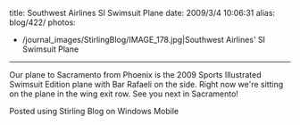 title: Southwest Airlines SI Swimsuit Plane
date: 2009/3/4 10:06:31
alias: blog/422/
photos:
- /journal_images/StirlingBlog/IMAGE_178.jpg|Southwest Airlines' SI Swimsuit Plane
---
Our plane to Sacramento from Phoenix is the 2009 Sports Illustrated Swimsuit Edition plane with Bar Rafaeli on the side. Right now we're sitting on the plane in the wing exit row. See you next in Sacramento!

Posted using Stirling Blog on Windows Mobile